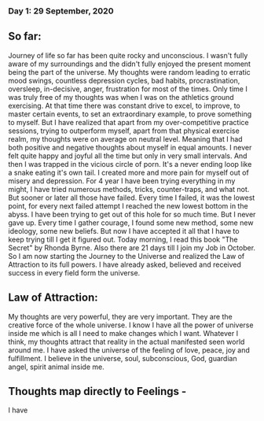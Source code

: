 ### Day 1: 29 September, 2020
## So far:
Journey of life so far has been quite rocky and unconscious. I wasn't fully aware of my surroundings and the didn't fully enjoyed the present moment being the part of the universe. My thoughts were random leading to erratic mood swings, countless depression cycles, bad habits, procrastination, oversleep, in-decisive, anger, frustration for most of the times. Only time I was truly free of my thoughts was when I was on the athletics ground exercising. At that time there was constant drive to excel, to improve, to master certain events, to set an extraordinary example, to prove something to myself.
But I have realized that apart from my over-competitive practice sessions, trying to outperform myself, apart from that physical exercise realm, my thoughts were on average on neutral level. Meaning that I had both positive and negative thoughts about myself in equal amounts. I never felt quite happy and joyful all the time but only in very small intervals. And then I was trapped in the vicious circle of porn. It's a never ending loop like a snake eating it's own tail. I created more and more pain for myself out of misery and depression. For 4 year I have been trying everything in my might, I have tried numerous methods, tricks, counter-traps, and what not. But sooner or later all those have failed. Every time I failed, it was the lowest point, for every next failed attempt I reached the new lowest bottom in the abyss. I have been trying to get out of this hole for so much time. But I never gave up. Every time I gather courage, I found some new method, some new ideology, some new beliefs. But now I have accepted it all that I have to keep trying till I get it figured out. Today morning, I read this book "The Secret" by Rhonda Byrne. Also there are 21 days till I join my Job in October. So I am now starting the Journey to the Universe and realized the Law of Attraction to its full powers. I have already asked, believed and received success in every field form the universe.

## Law of Attraction:
My thoughts are very powerful, they are very important. They are the creative force of the whole universe. I know I have all the power of universe inside me which is all I need to make changes which I want. Whatever I think, my thoughts attract that reality in the actual manifested seen world around me. I have asked the universe of the feeling of love, peace, joy and fulfillment. I believe in the universe, soul, subconscious, God, guardian angel, spirit animal inside me.

## Thoughts map directly to Feelings -
I have
